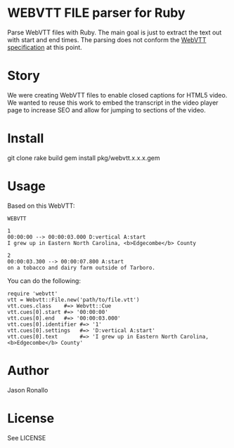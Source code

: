 # WEBVTT FILE parser for Ruby

Parse WebVTT files with Ruby.
The main goal is just to extract the text out with start and end times.
The parsing does not conform the [WebVTT specification](http://dev.w3.org/html5/webvtt/) at this point.


# Story

We were creating WebVTT files to enable closed captions for HTML5 video.
We wanted to reuse this work to embed the transcript in the video player
page to increase SEO and allow for jumping to sections of the video.

# Install

git clone
rake build
gem install pkg/webvtt.x.x.x.gem

# Usage

Based on this WebVTT:

```
WEBVTT

1
00:00:00 --> 00:00:03.000 D:vertical A:start
I grew up in Eastern North Carolina, <b>Edgecombe</b> County

2
00:00:03.300 --> 00:00:07.800 A:start
on a tobacco and dairy farm outside of Tarboro.
```

You can do the following:


```
require 'webvtt'
vtt = Webvtt::File.new('path/to/file.vtt')
vtt.cues.class    #=> Webvtt::Cue
vtt.cues[0].start #=> '00:00:00'
vtt.cues[0].end   #=> '00:00:03.000'
vtt.cues[0].identifier #=> '1'
vtt.cues[0].settings   #=> 'D:vertical A:start'
vtt.cues[0].text       #=> 'I grew up in Eastern North Carolina, <b>Edgecombe</b> County'
```

# Author

Jason Ronallo

# License

See LICENSE